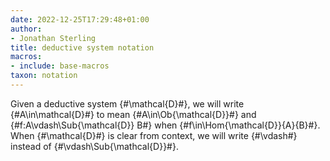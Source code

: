 ```yaml
---
date: 2022-12-25T17:29:48+01:00
author:
- Jonathan Sterling
title: deductive system notation
macros:
- include: base-macros
taxon: notation
---
```


Given a deductive system {#\mathcal{D}#}, we will write {#A\in\mathcal{D}#} to mean {#A\in\Ob{\mathcal{D}}#} and {#f:A\vdash\Sub{\mathcal{D}} B#} when {#f\in\Hom{\mathcal{D}}{A}{B}#}. When {#\mathcal{D}#} is clear from context, we will write {#\vdash#} instead of {#\vdash\Sub{\mathcal{D}}#}.
